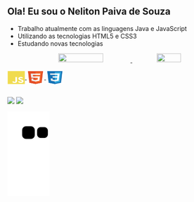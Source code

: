 ## Ola! Eu sou o Neliton Paiva de Souza

- Trabalho atualmente com as linguagens Java e JavaScript
- Utilizando as tecnologias HTML5 e CSS3
- Estudando novas tecnologias

<div align="center">
  <a href="https://github.com/nelitonps">
  <img width="45%" height="20%" src="https://github-readme-stats.vercel.app/api?username=nelitonps&show_icons=true&theme=react&include_all_commits=true&count_private=true"/>
  <img width="33%" height="20%" src="https://github-readme-stats.vercel.app/api/top-langs/?username=nelitonps&layout=compact&langs_count=7&theme=react"/>
</div>

<div style="display: inline_block"><br>
  <img align="center" alt="JavaScript" height="30" width="40" src="https://raw.githubusercontent.com/devicons/devicon/master/icons/javascript/javascript-plain.svg">
  <img align="center" alt="HTML" height="30" width="40" src="https://raw.githubusercontent.com/devicons/devicon/master/icons/html5/html5-original.svg">
  <img align="center" alt="CSS" height="30" width="40" src="https://raw.githubusercontent.com/devicons/devicon/master/icons/css3/css3-original.svg">
  
</div>
  
  ##
  
<div> 
  <a href="https://instagram.com/nelitonpsouza" target="_blank"><img src="https://img.shields.io/badge/-Instagram-%23E4405F?style=for-the-badge&logo=instagram&logoColor=white" target="_blank"></a>
  <a href="https://www.linkedin.com/in/nelitonps" target="_blank"><img src="https://img.shields.io/badge/-LinkedIn-%230077B5?style=for-the-badge&logo=linkedin&logoColor=white" target="_blank"></a> 
 
  ![Snake animation](https://github.com/nelitonps/nelitonps/blob/output/github-contribution-grid-snake.svg)
 
</div>
